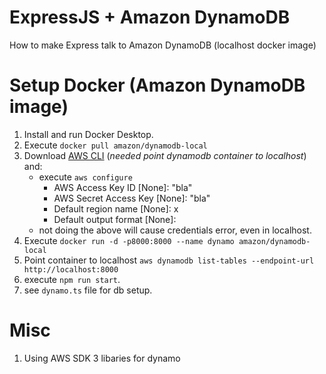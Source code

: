 # ExpressJS + Amazon DynamoDB 
How to make Express talk to Amazon DynamoDB (localhost docker image)

# Setup Docker (Amazon DynamoDB image)
1. Install and run Docker Desktop.
2. Execute `docker pull amazon/dynamodb-local`
3. Download [AWS CLI](https://docs.aws.amazon.com/cli/latest/userguide/getting-started-install.html) (_needed point dynamodb container to localhost_) and:
   * execute `aws configure`
     * AWS Access Key ID [None]: "bla"
     * AWS Secret Access Key [None]: "bla"
     * Default region name [None]: x
     * Default output format [None]:
   * not doing the above will cause credentials error, even in localhost.
4. Execute `docker run -d -p8000:8000 --name dynamo amazon/dynamodb-local`
5. Point container to localhost `aws dynamodb list-tables --endpoint-url http://localhost:8000`
6. execute `npm run start`.
7. see `dynamo.ts` file for db setup.

# Misc
1. Using AWS SDK 3 libaries for dynamo